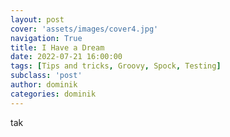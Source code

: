 ```yaml
---
layout: post
cover: 'assets/images/cover4.jpg'
navigation: True
title: I Have a Dream
date: 2022-07-21 16:00:00
tags: [Tips and tricks, Groovy, Spock, Testing]
subclass: 'post'
author: dominik
categories: dominik
---
```


tak
